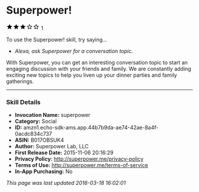 # Superpower!
![3 stars](../../../images/ic_star_black_18dp_1x.png)![3 stars](../../../images/ic_star_black_18dp_1x.png)![3 stars](../../../images/ic_star_black_18dp_1x.png)![3 stars](../../../images/ic_star_border_black_18dp_1x.png)![3 stars](../../../images/ic_star_border_black_18dp_1x.png) 1

To use the Superpower! skill, try saying...

* *Alexa, ask Superpower for a conversation topic.*

With Superpower, you can get an interesting conversation topic to start an engaging discussion with your friends and family.  We are constantly adding exciting new topics to help you liven up your dinner parties and family gatherings.

***

### Skill Details

* **Invocation Name:** superpower
* **Category:** Social
* **ID:** amzn1.echo-sdk-ams.app.44b7b9da-ae74-42ae-8a4f-0acdc834c737
* **ASIN:** B017OBSUK4
* **Author:** Superpower Lab, LLC
* **First Release Date:** 2015-11-06 20:16:29
* **Privacy Policy:** http://superpower.me/privacy-policy
* **Terms of Use:** http://superpower.me/terms-of-service
* **In-App Purchasing:** No

*This page was last updated 2016-03-18 16:02:01*
